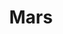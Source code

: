 ---
title: "Mars"
type: Planet
tags: [mars]
description: "Yes, that is the red planet."
image: assets/images/gallery/mars/thumb.jpg
telescope: Stellina
length: "400mm"
aperture: "80mm"
folder: mars
exposure: 10s
lights: 1
sessions: 1
firstCapture: 2021-06-24 
lastCapture:
noannotations: true
---